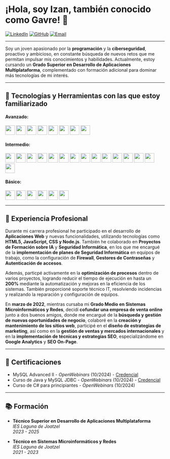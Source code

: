 # ¡Hola, soy Izan, también conocido como Gavre! 👋
[![LinkedIn](https://img.shields.io/badge/LinkedIn-0077B5?style=flat&logo=linkedin&logoColor=white&labelColor=0077B5)](https://www.linkedin.com/in/gdfizan/)
[![GitHub](https://img.shields.io/badge/GitHub-100000?style=flat&logo=github&logoColor=white&labelColor=100000)](https://github.com/g4vr3)
[![Email](https://img.shields.io/badge/Email-D14836?style=flat&logo=gmail&logoColor=white&labelColor=D14836)](mailto:gdfizan@gmail.com)

---

Soy un joven apasionado por la **programación** y la **ciberseguridad**, proactivo y ambicioso, en constante búsqueda de nuevos retos que me permitan impulsar mis conocimientos y habilidades. Actualmente, estoy cursando un **Grado Superior en Desarrollo de Aplicaciones Multiplataforma**, complementado con formación adicional para dominar más tecnologías de mi interés.

---

## 🚀 Tecnologías y Herramientas con las que estoy familiarizado

#### Avanzado:
<span>
<img src="https://img.shields.io/badge/java-%23ED8B00.svg?style=flat&logo=openjdk&logoColor=white" height="30">
<img src="https://img.shields.io/badge/MySQL-005C84?style=flat&logo=mysql&logoColor=white" height="30">
<img src="https://img.shields.io/badge/MariaDB-003545?style=flat&logo=mariadb&logoColor=white" height="30">
<img src="https://img.shields.io/badge/JSON-00000F?style=flat&logo=json&logoColor=white" height="30">
<img src="https://img.shields.io/badge/HTML5-E34F26?style=flat&logo=html5&logoColor=white" height="30">
<img src="https://img.shields.io/badge/JDBC-007396?style=flat&logo=java&logoColor=white" height="30">
<img src="https://img.shields.io/badge/Hibernate-59666C?style=flat&logo=hibernate&logoColor=white" height="30">
<img src="https://img.shields.io/badge/JPA-59666C?style=flat&logo=hibernate&logoColor=white" height="30">
</span>

#### Intermedio:
<span>
<img src="https://img.shields.io/badge/MongoDB-47A248?style=flat&logo=mongodb&logoColor=white" height="30">
<img src="https://img.shields.io/badge/Spring_Boot-6DB33F?style=flat&logo=spring-boot&logoColor=white" height="30">
<img src="https://img.shields.io/badge/JAXB-FF7800?style=flat&logo=oracle&logoColor=white" height="30">
<img src="https://img.shields.io/badge/JavaScript-323330?style=flat&logo=javascript&logoColor=F7DF1E" height="30">
<img src="https://img.shields.io/badge/CSS3-1572B6?style=flat&logo=css3&logoColor=white" height="30">
<img src="https://img.shields.io/badge/Swing-007396?style=flat&logo=java&logoColor=white" height="30">
<img src="https://img.shields.io/badge/JavaFX-007396?style=flat&logo=java&logoColor=white" height="30">
<img src="https://img.shields.io/badge/WPF-XAML-0C54C2?style=flat&logo=.net&labelColor=512BD4&logoColor=white" height="30">
<img src="https://img.shields.io/badge/Docker-2496ED?style=flat&logo=docker&logoColor=white" height="30">
<img src="https://img.shields.io/badge/Kubernetes-326CE5?style=flat&logo=kubernetes&logoColor=white" height="30">
<img src="https://img.shields.io/badge/Odoo-512BD4?style=flat&logo=odoo&logoColor=white" height="30">
<img src="https://img.shields.io/badge/Android-3DDC84?style=flat&logo=android&logoColor=white" height="30">
<img src="https://img.shields.io/badge/Git-F05032?style=flat&logo=git&logoColor=white" height="30">
<img src="https://img.shields.io/badge/Illustrator-FF9A00?style=flat&logo=adobe-illustrator&logoColor=white" height="30">
<img src="https://img.shields.io/badge/Photoshop-31A8FF?style=flat&logo=adobe-photoshop&logoColor=white" height="30">
</span>

#### Básico:
<span>
<img src="https://img.shields.io/badge/Python-3776AB?style=flat&logo=python&logoColor=white" height="30">
<img src="https://img.shields.io/badge/React-20232A?style=flat&logo=react&logoColor=61DAFB" height="30">
<img src="https://img.shields.io/badge/Node.js-339933?style=flat&logo=nodedotjs&logoColor=white" height="30">
<img src="https://img.shields.io/badge/.NET-512BD4?style=flat&logo=dotnet&logoColor=white" height="30">
<img src="https://img.shields.io/badge/C%23-68217A?style=flat&logo=c-sharp&logoColor=white" height="30">
<img src="https://img.shields.io/badge/PL/SQL-F80000?style=flat&logo=Oracle&logoColor=white" height="30">
</span>

---

## 💼 Experiencia Profesional

Durante mi carrera profesional he participado en el desarrollo de **Aplicaciones Web** y nuevas funcionalidades, utilizando tecnologías como **HTML5, JavaScript, CSS y Node.js**. También he colaborado en **Proyectos de Formación sobre IA** y **Seguridad Informática**, en los que me encargué de la **implementación de planes de Seguridad Informática** en equipos de trabajo, como la configuración de **Firewall**, **Gestores de Contraseñas** y **Autenticación de accesos**.

Además, particpé activamente en la **optimización de procesos** dentro de varios proyectos, logrando reducir el tiempo de ejecución en hasta un **200%** mediante la automatización y mejoras en la eficiencia de los sistemas. También proporcioné soporte técnico IT, resolviendo incidencias y realizando la reparación y configuración de equipos.

En **marzo de 2022**, mientras cursaba mi **Grado Medio en Sistemas Microinformáticos y Redes**, decidí **cofundar una empresa de venta online** junto a dos buenos amigos, donde me encargué de la **búsqueda y gestión de nuevas oportunidades de negocio**, colaboré en la **creación y mantenimiento de los sitios web**, participé en el **diseño de estrategias de marketing**, así como en la **gestión de ventas y mercados internacionales** y en la **implementación de técnicas y estrategias SEO**, especializándome en **Google Analytics** y **SEO On-Page**.

---

## 📜 Certificaciones 

- MySQL Advanced II - _OpenWebinars_ (10/2024) - [Credencial](https://openwebinars.net/cert/Ctww)
- Curso de Java y MySQL JDBC - _OpenWebinars_ (10/2024) - [Credencial](https://openwebinars.net/cert/1K1h)
- Curso de C# para principiantes - _OpenWebinars_ (10/2024)

---

## 📚 Formación

- **Técnico Superior en Desarrollo de Aplicaciones Multiplataforma**  
  _IES Laguna de Joatzel_  
  _2023 - 2025_

- **Técnico en Sistemas Microinformáticos y Redes**  
  _IES Laguna de Joatzel_  
  _2021 - 2023_










